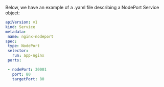 Below, we have an example of a .yaml file describing a NodePort Service object:

```yaml
apiVersion: v1
kind: Service
metadata:
 name: nginx-nodeport
spec:
 type: NodePort
 selector:
   run: app-nginx
 ports:

 - nodePort: 30001
   port: 80
   targetPort: 80
```

